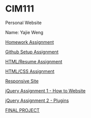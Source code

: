 # CIM111
Personal Website
<p>Name: Yajie Weng<p/>
<p><a href="https://github.com/YajieWeng/CIM111/tree/master/HW">Homework Assignment<a/><p/>

<a href="https://github.com/YajieWeng/CIM111/tree/master/HW/a2">
Github Setup Assignment<a/>
  
<p><a href="https://github.com/YajieWeng/CIM111/tree/master/HW/a3">
HTML/Resume Assignment<a/><p/>
  
<p><a href="https://github.com/YajieWeng/CIM111/tree/master/HW/a4">
HTML/CSS Assignment<a/><p/>

<p><a href="https://github.com/YajieWeng/CIM111/tree/master/HW/a5">
Responsive Site<a/><p/>

<p><a href="https://github.com/YajieWeng/CIM111/tree/master/HW/a6">
jQuery Assignment 1 - How to Website<a/><p/>
  
<p><a href="https://github.com/YajieWeng/CIM111/tree/master/HW/a7">
jQuery Assignment 2 - Plugins<a/><p/>
  
<p><a href="https://github.com/YajieWeng/CIM111/tree/master/HW/a8">
FINAL PROJECT<a/><p/>
